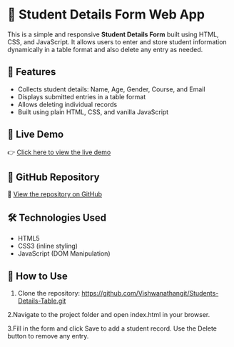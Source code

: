 # 📝 Student Details Form Web App

This is a simple and responsive **Student Details Form** built using HTML, CSS, and JavaScript. It allows users to enter and store student information dynamically in a table format and also delete any entry as needed.

## 🚀 Features

- Collects student details: Name, Age, Gender, Course, and Email
- Displays submitted entries in a table format
- Allows deleting individual records
- Built using plain HTML, CSS, and vanilla JavaScript

## 🔗 Live Demo

👉 [Click here to view the live demo](https://vishwanathangit.github.io/Students-Details-Table/)

## 📂 GitHub Repository

🔗 [View the repository on GitHub](https://github.com/Vishwanathangit/Students-Details-Table.git)

## 🛠️ Technologies Used

- HTML5
- CSS3 (inline styling)
- JavaScript (DOM Manipulation)

## 📌 How to Use

1. Clone the repository:
  https://github.com/Vishwanathangit/Students-Details-Table.git

2.Navigate to the project folder and open index.html in your browser.

3.Fill in the form and click Save to add a student record. Use the Delete button to remove any entry.
